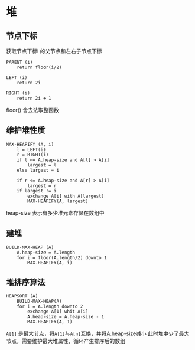 # 堆

## 节点下标

获取节点下标i 的父节点和左右子节点下标

```
PARENT (i)
    return floor(i/2)

LEFT (i)
    return 2i

RIGHT (i)
    return 2i + 1
```

floor() 舍去法取整函数

## 维护堆性质

```
MAX-HEAPIFY (A, i)
    l = LEFT(i)
    r = RIGHT(i)
    if l <= A.heap-size and A[l] > A[i]
        largest = l
    else largest = i

    if r <= A.heap-size and A[r] > A[i]
        largest = r
    if largest != i
        exchange A[i] with A[largest]
        MAX-HEAPIFY(A, largest)
```

heap-size 表示有多少堆元素存储在数组中

## 建堆

```
BUILD-MAX-HEAP (A)
    A.heap-size = A.length
    for i = floor(A.length/2) downto 1
        MAX-HEAPIFY(A, i)
```

## 堆排序算法

```
HEAPSORT (A)
    BUILD-MAX-HEAP(A)
    for i = A.length downto 2
        exchange A[1] whit A[i]
        A.heap-size = A.heap-size - 1
        MAX-HEAPIFY(A, 1)
```

`A[1]` 是最大节点，将`A[1]`与`A[n]`互换，并将A.heap-size减小
此时堆中少了最大节点，需要维护最大堆属性，循环产生排序后的数组